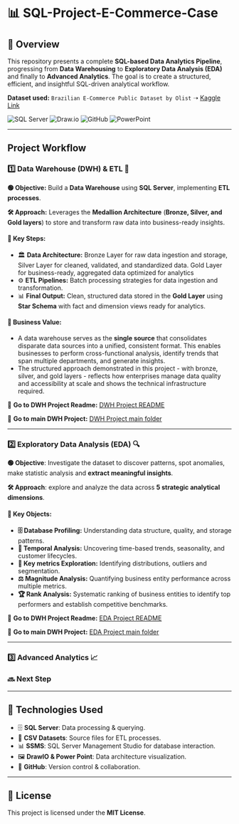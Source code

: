 # 📊 SQL-Project-E-Commerce-Case

## 📝 **Overview**

This repository presents a complete **SQL-based Data Analytics Pipeline**, progressing from **Data Warehousing** to **Exploratory Data Analysis (EDA)** and finally to **Advanced Analytics**. The goal is to create a structured, efficient, and insightful SQL-driven analytical workflow.

**Dataset used:** `Brazilian E-Commerce Public Dataset by Olist` ➝ [Kaggle Link](https://www.kaggle.com/datasets/olistbr/brazilian-ecommerce)

![SQL Server](https://img.shields.io/badge/Microsoft_SQL_Server-CC2927?style=for-the-badge&logo=microsoft-sql-server&logoColor=white)
![Draw.io](https://img.shields.io/badge/Draw.io-FF9900?style=for-the-badge&logo=diagramsdotnet&logoColor=white)
![GitHub](https://img.shields.io/badge/GitHub-181717?style=for-the-badge&logo=github&logoColor=white)
![PowerPoint](https://img.shields.io/badge/PowerPoint-B7472A?style=for-the-badge&logo=microsoftpowerpoint&logoColor=white)

---

## **Project Workflow**

### 1️⃣ **Data Warehouse (DWH) & ETL** 📂

**🟢 Objective:** Build a **Data Warehouse** using **SQL Server**, implementing **ETL processes**.

**🛠 Approach:** Leverages the **Medallion Architecture** (**Bronze, Silver, and Gold layers**) to store and transform raw data into business-ready insights.

#### 📌 **Key Steps:**
- 🏛 **Data Architecture:** Bronze Layer for raw data ingestion and storage, Silver Layer for cleaned, validated, and standardized data. Gold Layer for business-ready, aggregated data optimized for analytics
- ⚙ **ETL Pipelines:** Batch processing strategies for data ingestion and transformation.
- 📊 **Final Output:** Clean, structured data stored in the **Gold Layer** using **Star Schema** with fact and dimension views ready for analytics.

#### **💼 Business Value:**
- A data warehouse serves as the **single source**  that consolidates disparate data sources into a unified, consistent format. This enables businesses to perform cross-functional analysis, identify trends that span multiple departments, and generate insights.
- The structured approach demonstrated in this project - with bronze, silver, and gold layers - reflects how enterprises manage data quality and accessibility at scale and shows the technical infrastructure required.

🔗 **Go to DWH Project Readme:** [DWH Project README](https://github.com/StefanoN98/SQL-Project-E-Commerce-Case/blob/4fb93e1780054334722550f02d82ac9078c9ae16/01.%20DATA%20WAREHOUSE%20PROJECT/01.%20DWH%20README.md)

🔗 **Go to main DWH Project:**   [DWH Project main folder](https://github.com/StefanoN98/SQL-Project-E-Commerce-Case/tree/bd9bb231a220b417fb088afec177e58012c02b1a/01.%20DATA%20WAREHOUSE%20PROJECT)

---

### 2️⃣ **Exploratory Data Analysis (EDA)** 🔍

**🟢 Objective**: Investigate the dataset to discover patterns, spot anomalies, make statistic analysis and **extract meaningful insights**.

**🛠 Approach**: explore and analyze the data across **5 strategic analytical dimensions**.

#### 📌 **Key Objects:**
- **🗄️ Database Profiling:** Understanding data structure, quality, and storage patterns.
- **📆 Temporal Analysis:** Uncovering time-based trends, seasonality, and customer lifecycles.
- **🔢 Key metrics Exploration:** Identifying distributions, outliers and segmentation. 
- **⚖️ Magnitude Analysis:** Quantifying business entity performance across multiple metrics.
- **🏆 Rank Analysis:** Systematic ranking of business entities to identify top performers and establish competitive benchmarks.

🔗 **Go to DWH Project Readme:** [EDA Project README](https://github.com/StefanoN98/SQL-Projects/blob/532dc661bb708da804ff62f454bfccadcaab8e6b/02.%20EDA%20PROJECT/%2002.%20EDA%20README.md)

🔗 **Go to main DWH Project:**   [EDA Project main folder](https://github.com/StefanoN98/SQL-Projects/tree/532dc661bb708da804ff62f454bfccadcaab8e6b/02.%20EDA%20PROJECT)

---

### 3️⃣ **Advanced Analytics** 📈

### 🔜 Next Step

---

## 🔧 **Technologies Used**

- 🗄 **SQL Server**: Data processing & querying.
- 📂 **CSV Datasets**: Source files for ETL processes.
- 📊 **SSMS**: SQL Server Management Studio for database interaction.
- 🖼 **DrawIO & Power Point**: Data architecture visualization.
- 🐙 **GitHub**: Version control & collaboration.

---

## 📜 **License**

This project is licensed under the **MIT License**.
